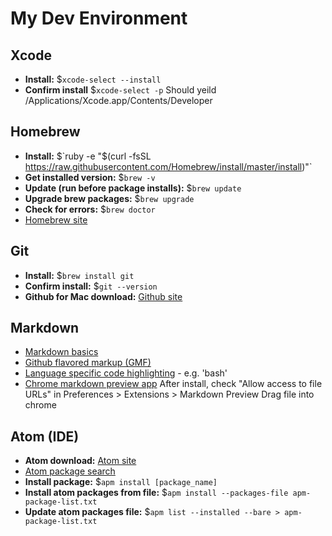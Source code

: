 # My Dev Environment

## Xcode
  * __Install:__ $`xcode-select --install`
  * __Confirm install__ $`xcode-select -p`
    Should yeild /Applications/Xcode.app/Contents/Developer

## Homebrew
  * __Install:__ $`ruby -e "$(curl -fsSL https://raw.githubusercontent.com/Homebrew/install/master/install)"`
  * __Get installed version:__ $`brew -v`
  * __Update (run before package installs):__ $`brew update`
  * __Upgrade brew packages:__ $`brew upgrade`
  * __Check for errors:__ $`brew doctor`
  * [Homebrew site](http://brew.sh/)

## Git
* __Install:__ $`brew install git`
* __Confirm install:__ $`git --version`
* __Github for Mac download:__ [Github site](https://mac.github.com/)

## Markdown
  * [Markdown basics](https://help.github.com/articles/markdown-basics/)
  * [Github flavored markup (GMF)](https://help.github.com/articles/github-flavored-markdown/)
  * [Language specific code highlighting](http://pygments.org/docs/lexers/) - e.g. 'bash'
  * [Chrome markdown preview app](https://chrome.google.com/webstore/detail/markdown-preview/jmchmkecamhbiokiopfpnfgbidieafmd/related)
  After install, check "Allow access to file URLs" in Preferences > Extensions > Markdown Preview
  Drag file into chrome

## Atom (IDE)
  * __Atom download:__ [Atom site](https://atom.io/)
  * [Atom package search](https://atom.io/packages)
  * __Install package:__ $`apm install [package_name]`
  * __Install atom packages from file:__ $`apm install --packages-file apm-package-list.txt`
  * __Update atom packages file:__ $`apm list --installed --bare > apm-package-list.txt`
